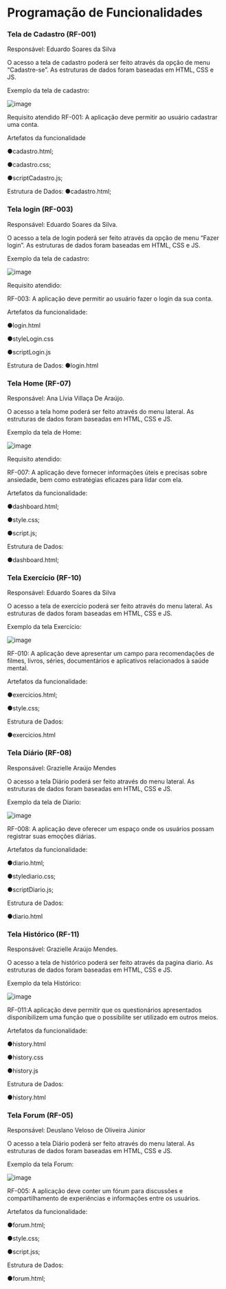# Programação de Funcionalidades

### Tela de Cadastro (RF-001)

Responsável: Eduardo Soares da Silva

O acesso a tela de cadastro poderá ser feito através da opção de menu “Cadastre-se”. As estruturas de dados foram baseadas em HTML, CSS e JS.

Exemplo da tela de cadastro: 

![image](https://github.com/ICEI-PUC-Minas-PMV-ADS/pmv-ads-2024-1-e1-proj-web-t11-pmv-ads-2024-1-e1-proj-web-t11-vividly/assets/164579007/872c892f-7c47-43a6-b3c1-ffb77e122042)

Requisito atendido
RF-001: A aplicação deve permitir ao usuário cadastrar uma conta.

Artefatos da funcionalidade

●cadastro.html;

●cadastro.css;

●scriptCadastro.js;

Estrutura de Dados:
●cadastro.html;

### Tela login (RF-003)

Responsável: Eduardo Soares da Silva.

O acesso a tela de login poderá ser feito através da opção de menu “Fazer login”. As estruturas de dados foram baseadas em HTML, CSS e JS.

Exemplo da tela de cadastro: 

![image](https://github.com/ICEI-PUC-Minas-PMV-ADS/pmv-ads-2024-1-e1-proj-web-t11-pmv-ads-2024-1-e1-proj-web-t11-vividly/assets/164579007/ab9a7918-6460-4445-a20e-573194ad7d8a)

Requisito atendido:

RF-003: A aplicação deve permitir ao usuário fazer o login da sua conta.

Artefatos da funcionalidade:

●login.html

●styleLogin.css

●scriptLogin.js


Estrutura de Dados:
●login.html

### Tela Home (RF-07)

Responsável: Ana Lívia Villaça De Araújo.

O acesso a tela home poderá ser feito através do menu lateral. As estruturas de dados foram baseadas em HTML, CSS e JS.

Exemplo da tela de Home: 

![image](https://github.com/ICEI-PUC-Minas-PMV-ADS/pmv-ads-2024-1-e1-proj-web-t11-pmv-ads-2024-1-e1-proj-web-t11-vividly/assets/164579007/61623bae-941d-4001-bfc5-3bda08b40d5f)

Requisito atendido:

RF-007: A aplicação deve fornecer informações úteis e precisas sobre ansiedade, bem como estratégias eficazes para lidar com ela.

Artefatos da funcionalidade:

●dashboard.html;

●style.css;

●script.js;

Estrutura de Dados:

●dashboard.html;


### Tela Exercício (RF-10)

Responsável: Eduardo Soares da Silva

O acesso a tela de exercício poderá ser feito através do menu lateral. As estruturas de dados foram baseadas em HTML, CSS e JS.

Exemplo da tela Exercício: 

![image](https://github.com/ICEI-PUC-Minas-PMV-ADS/pmv-ads-2024-1-e1-proj-web-t11-pmv-ads-2024-1-e1-proj-web-t11-vividly/assets/164579007/e7d7dcfa-a5a1-4a70-b7b6-10bec70c06b8)

RF-010: A aplicação deve apresentar um campo para recomendações de filmes, livros, séries, documentários e aplicativos relacionados à saúde mental.

Artefatos da funcionalidade:

●exercicios.html;

●style.css;

Estrutura de Dados:

●exercicios.html

### Tela Diário (RF-08)

Responsável: Grazielle Araújo Mendes

O acesso a tela Diário poderá ser feito através do menu lateral. As estruturas de dados foram baseadas em HTML, CSS e JS.

Exemplo da tela de Diario: 

![image](https://github.com/ICEI-PUC-Minas-PMV-ADS/pmv-ads-2024-1-e1-proj-web-t11-pmv-ads-2024-1-e1-proj-web-t11-vividly/assets/164579007/1cbbe814-359e-4e64-9eb6-2d4bf4668b0c)

RF-008: A aplicação deve oferecer um espaço onde os usuários possam registrar suas emoções diárias.

Artefatos da funcionalidade:

●diario.html;

●stylediario.css;

●scriptDiario.js;


Estrutura de Dados:

●diario.html

### Tela Histórico (RF-11)

Responsável: Grazielle Araújo Mendes.

O acesso a tela de histórico poderá ser feito através da pagina diario. As estruturas de dados foram baseadas em HTML, CSS e JS.

Exemplo da tela Histórico: 

![image](https://github.com/ICEI-PUC-Minas-PMV-ADS/pmv-ads-2024-1-e1-proj-web-t11-pmv-ads-2024-1-e1-proj-web-t11-vividly/assets/164579007/cacd4b38-e2b5-42aa-a4d1-f5091d562bea)


RF-011:A aplicação deve permitir que os questionários apresentados disponibilizem uma função que o possibilite ser utilizado em outros meios.

Artefatos da funcionalidade:

●history.html

●history.css

●history.js

Estrutura de Dados:

●history.html
### Tela Forum (RF-05)

Responsável: Deuslano Veloso de Oliveira Júnior

O acesso a tela Diário poderá ser feito através do menu lateral. As estruturas de dados foram baseadas em HTML, CSS e JS.

Exemplo da tela Forum: 

![image](https://github.com/ICEI-PUC-Minas-PMV-ADS/pmv-ads-2024-1-e1-proj-web-t11-pmv-ads-2024-1-e1-proj-web-t11-vividly/assets/164579007/c02a3549-d7e8-4707-8569-a2fd1e021dd1)


RF-005: A aplicação deve conter um fórum para discussões e compartilhamento de experiências e informações entre os usuários.

Artefatos da funcionalidade:

●forum.html;

●style.css;

●script.jss;


Estrutura de Dados:

●forum.html;



